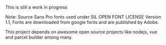 This is still a work in progress

Note: Source Sans Pro fonts used under SIL OPEN FONT LICENSE Version 1.1, Fonts are downloaded from google fonts and are published by Adobe.

This project depends on awesome open source projects like nodejs, vue and parcel builder among many.